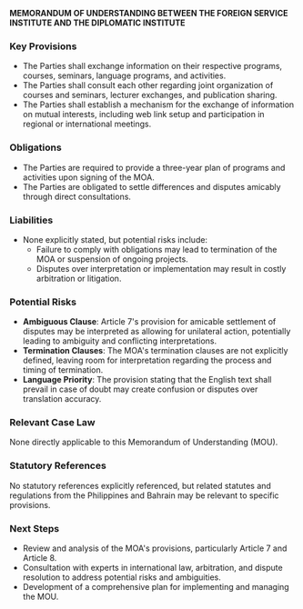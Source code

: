 **MEMORANDUM OF UNDERSTANDING BETWEEN THE FOREIGN SERVICE INSTITUTE AND THE DIPLOMATIC INSTITUTE**

### Key Provisions

*   The Parties shall exchange information on their respective programs, courses, seminars, language programs, and activities.
*   The Parties shall consult each other regarding joint organization of courses and seminars, lecturer exchanges, and publication sharing.
*   The Parties shall establish a mechanism for the exchange of information on mutual interests, including web link setup and participation in regional or international meetings.

### Obligations

*   The Parties are required to provide a three-year plan of programs and activities upon signing of the MOA.
*   The Parties are obligated to settle differences and disputes amicably through direct consultations.

### Liabilities

*   None explicitly stated, but potential risks include:
    *   Failure to comply with obligations may lead to termination of the MOA or suspension of ongoing projects.
    *   Disputes over interpretation or implementation may result in costly arbitration or litigation.

### Potential Risks

*   **Ambiguous Clause**: Article 7's provision for amicable settlement of disputes may be interpreted as allowing for unilateral action, potentially leading to ambiguity and conflicting interpretations.
*   **Termination Clauses**: The MOA's termination clauses are not explicitly defined, leaving room for interpretation regarding the process and timing of termination.
*   **Language Priority**: The provision stating that the English text shall prevail in case of doubt may create confusion or disputes over translation accuracy.

### Relevant Case Law

None directly applicable to this Memorandum of Understanding (MOU).

### Statutory References

No statutory references explicitly referenced, but related statutes and regulations from the Philippines and Bahrain may be relevant to specific provisions.

### Next Steps

*   Review and analysis of the MOA's provisions, particularly Article 7 and Article 8.
*   Consultation with experts in international law, arbitration, and dispute resolution to address potential risks and ambiguities.
*   Development of a comprehensive plan for implementing and managing the MOU.